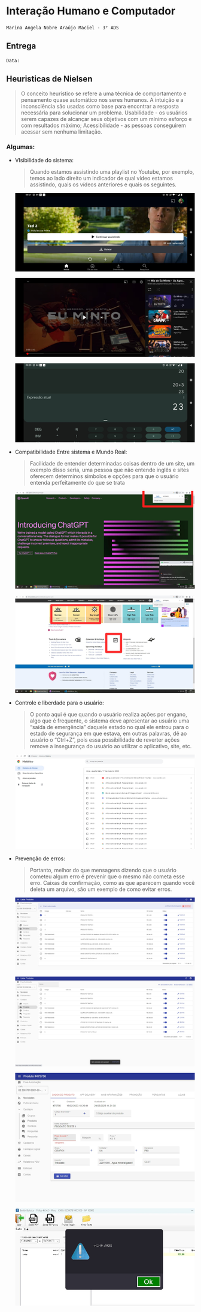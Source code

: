 # Interação Humano e Computador 
    Marina Angela Nobre Araújo Maciel - 3° ADS

## Entrega
    Data: 

## Heuristicas de Nielsen
> O conceito heurístico se refere a uma técnica de comportamento e pensamento quase automático nos seres humanos. A intuição e a inconsciência são usadas como base para encontrar a resposta necessária para solucionar um problema. Usabilidade - os usuários serem capazes de alcançar seus objetivos com um mínimo esforço e com resultados máximo; Acessibilidade - as pessoas conseguirem acessar sem nenhuma limitação.

### Algumas:
* VIsibilidade do sistema: 
    > Quando estamos assistindo uma playlist no Youtube, por exemplo, temos ao lado direito um indicador de qual vídeo estamos assistindo, quais os vídeos anteriores e quais os seguintes.

    ![Imagem 1](https://github.com/MarinaAraujoMaciel/Bertoti/blob/main/Interea%C3%A7%C3%A3o%20Humano%20Computador/Imagens/VisibilidadeSistema1.jpeg) 
  
    ![Imagem 2](https://github.com/MarinaAraujoMaciel/Bertoti/blob/main/Interea%C3%A7%C3%A3o%20Humano%20Computador/Imagens/VisibilidadeSistema2.jpeg)

    ![Imagem 3](https://github.com/MarinaAraujoMaciel/Bertoti/blob/main/Interea%C3%A7%C3%A3o%20Humano%20Computador/Imagens/VisibilidadeSistema3.jpeg) 

* Compatibilidade Entre sistema e Mundo Real: 
    > Facilidade de entender determinadas coisas dentro de um site, um exemplo disso seria, uma pessoa que não entende inglês e sites oferecem determinos simbolos e opções para que o usuário entenda perfeitamente do que se trata

    ![Imagem 1](https://github.com/MarinaAraujoMaciel/Bertoti/blob/main/Interea%C3%A7%C3%A3o%20Humano%20Computador/Imagens/Compatibilidade1.jpeg)

    ![Imagem 2](https://github.com/MarinaAraujoMaciel/Bertoti/blob/main/Interea%C3%A7%C3%A3o%20Humano%20Computador/Imagens/Compatibilidade2.jpeg)

* Controle e liberdade para o usuário:
    > O ponto aqui é que quando o usuário realiza ações por engano, algo que é frequente, o sistema deve apresentar ao usuário uma “saída de emergência” daquele estado no qual ele entrou para o estado de segurança em que estava, em outras palavras, dê ao usuário o “Ctrl+Z”, pois essa possibilidade de reverter ações remove a insegurança do usuário ao utilizar o aplicativo, site, etc.
    
    ![Imagem 1](https://github.com/MarinaAraujoMaciel/Bertoti/blob/main/Interea%C3%A7%C3%A3o%20Humano%20Computador/Imagens/Controle.jpeg)

* Prevenção de erros:
    > Portanto, melhor do que mensagens dizendo que o usuário cometeu algum erro é prevenir que o mesmo não cometa esse erro. Caixas de confirmação, como as que aparecem quando você deleta um arquivo, são um exemplo de como evitar erros.

    ![Imagem 1](https://github.com/MarinaAraujoMaciel/Bertoti/blob/main/Interea%C3%A7%C3%A3o%20Humano%20Computador/Imagens/Erros1.jpeg)

    ![Imagem 2](https://github.com/MarinaAraujoMaciel/Bertoti/blob/main/Interea%C3%A7%C3%A3o%20Humano%20Computador/Imagens/Erros2.jpeg)

    ![Imagem 3](https://github.com/MarinaAraujoMaciel/Bertoti/blob/main/Interea%C3%A7%C3%A3o%20Humano%20Computador/Imagens/Erros3.jpeg)

    ![Imagem 4](https://github.com/MarinaAraujoMaciel/Bertoti/blob/main/Interea%C3%A7%C3%A3o%20Humano%20Computador/Imagens/Erros4.jpeg)
